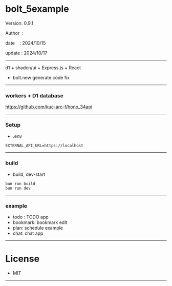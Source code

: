 ﻿# bolt_5example

 Version: 0.9.1

 Author  :
 
 date    : 2024/10/15

 update : 2024/10/17 

***

d1 + shadcn/ui + Express.js + React
* bolt.new generate code  fix

***
### workers + D1 database

https://github.com/kuc-arc-f/hono_34api

***
### Setup
* .env

```
EXTERNAL_API_URL=https://localhost
```

***
### build

* build, dev-start

```
bun run build
bun run dev
```

***
### example

* todo : TODO app
* bookmark: bookmark edit
* plan: schedule example
* chat: chat app

*** 
# License

* MIT

***


